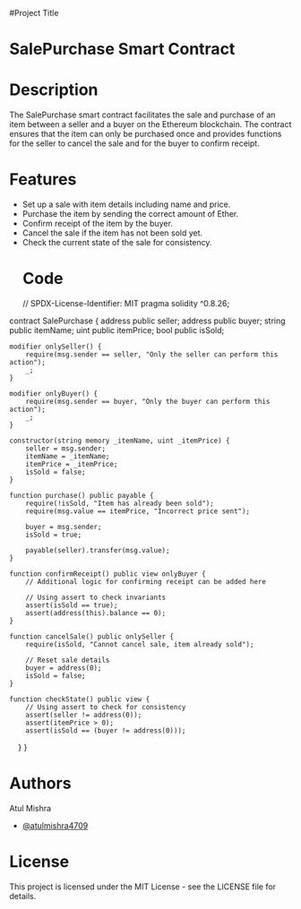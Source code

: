 #Project Title
# SalePurchase Smart Contract

# Description
The SalePurchase smart contract facilitates the sale and purchase of an item between a seller and a buyer on the Ethereum blockchain. The contract ensures that the item can only be purchased once and provides functions for the seller to cancel the sale and for the buyer to confirm receipt.

# Features

- Set up a sale with item details including name and price.
- Purchase the item by sending the correct amount of Ether.
- Confirm receipt of the item by the buyer.
- Cancel the sale if the item has not been sold yet.
- Check the current state of the sale for consistency.
  # Code
  // SPDX-License-Identifier: MIT
pragma solidity ^0.8.26;

contract SalePurchase {
    address public seller;
    address public buyer;
    string public itemName;
    uint public itemPrice;
    bool public isSold;

    modifier onlySeller() {
        require(msg.sender == seller, "Only the seller can perform this action");
        _;
    }

    modifier onlyBuyer() {
        require(msg.sender == buyer, "Only the buyer can perform this action");
        _;
    }

    constructor(string memory _itemName, uint _itemPrice) {
        seller = msg.sender;
        itemName = _itemName;
        itemPrice = _itemPrice;
        isSold = false;
    }

    function purchase() public payable {
        require(!isSold, "Item has already been sold");
        require(msg.value == itemPrice, "Incorrect price sent");

        buyer = msg.sender;
        isSold = true;

        payable(seller).transfer(msg.value);
    }

    function confirmReceipt() public view onlyBuyer {
        // Additional logic for confirming receipt can be added here

        // Using assert to check invariants
        assert(isSold == true);
        assert(address(this).balance == 0);
    }

    function cancelSale() public onlySeller {
        require(isSold, "Cannot cancel sale, item already sold");

        // Reset sale details
        buyer = address(0);
        isSold = false;
    }

    function checkState() public view {
        // Using assert to check for consistency
        assert(seller != address(0));
        assert(itemPrice > 0);
        assert(isSold == (buyer != address(0)));
    }
}
# Authors

Atul Mishra
- [@atulmishra4709](https://github.com/atulmishra4709)

# License
This project is licensed under the MIT License - see the LICENSE file for details.
